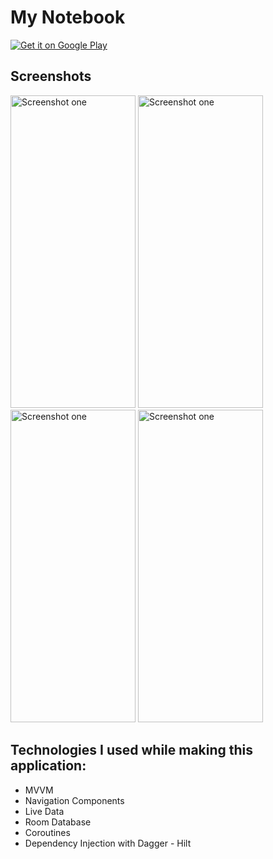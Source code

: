 # My Notebook

<a href='https://play.google.com/store/apps/details?id=com.dogactnrvrdi.notesapp&pcampaignid=pcampaignidMKT-Other-global-all-co-prtnr-py-PartBadge-Mar2515-1' target="blank">
  <img alt='Get it on Google Play' src='https://play.google.com/intl/en_us/badges/static/images/badges/en_badge_web_generic.png'/>
</a>

## Screenshots
  <img alt='Screenshot one' src='https://github.com/DogacTanriverdi/NotesApp-Files/blob/master/English/google_play_store_english_screenshot_one.jpg' width="200" height="500"/>
  <img alt='Screenshot one' src='https://github.com/DogacTanriverdi/NotesApp-Files/blob/master/English/google_play_store_english_screenshot_two.jpg' width="200" height="500"/>
  <img alt='Screenshot one' src='https://github.com/DogacTanriverdi/NotesApp-Files/blob/master/English/google_play_store_english_screenshot_three.jpg' width="200" height="500"/>
  <img alt='Screenshot one' src='https://github.com/DogacTanriverdi/NotesApp-Files/blob/master/English/google_play_store_english_screenshot_four.jpg' width="200" height="500"/>

## Technologies I used while making this application:
- MVVM
- Navigation Components
- Live Data
- Room Database
- Coroutines
- Dependency Injection with Dagger - Hilt
